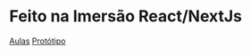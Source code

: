 # Feito na Imersão React/NextJs
[Aulas](https://www.alura.com.br/imersao-react-next-js/aula01-react-nextjs-aluraquiz)
[Protótipo](https://www.figma.com/file/cg1MIzSRRss8ggpypQbmdD/AluraQuiz?node-id=0%3A1)
